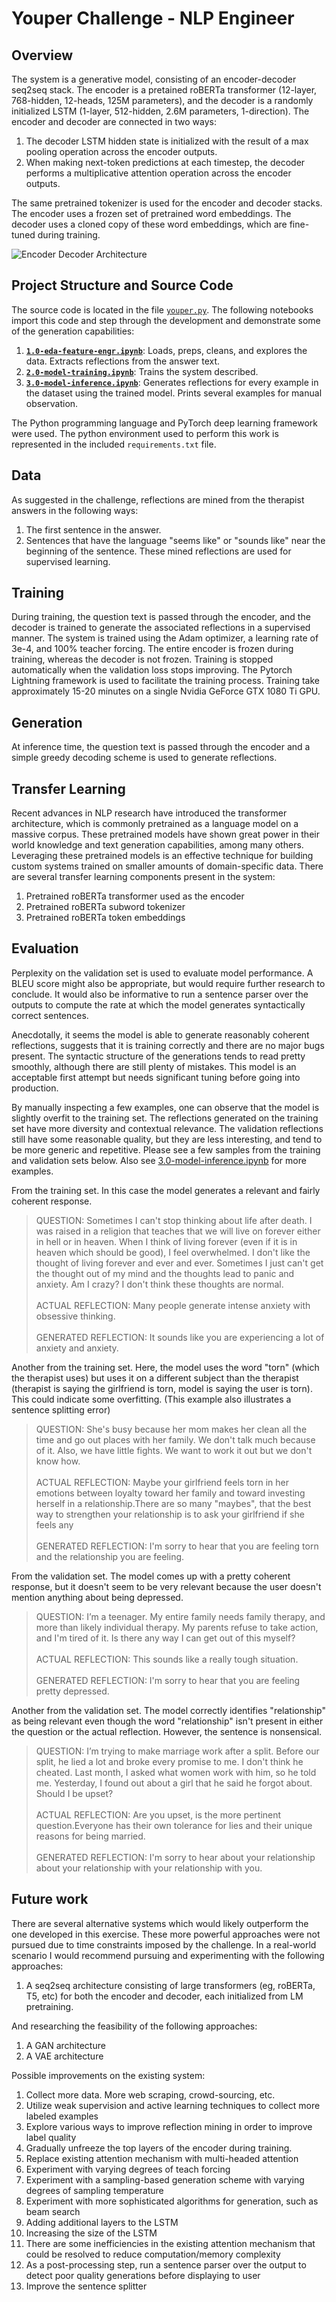 # Youper Challenge - NLP Engineer

## Overview
The system is a generative model, consisting of an encoder-decoder seq2seq stack. The encoder is a pretained roBERTa transformer (12-layer, 768-hidden, 12-heads, 125M parameters), and the decoder is a randomly initialized LSTM (1-layer, 512-hidden, 2.6M parameters, 1-direction). The encoder and decoder are connected in two ways:
1. The decoder LSTM hidden state is initialized with the result of a max pooling operation across the encoder outputs.
1. When making next-token predictions at each timestep, the decoder performs a multiplicative attention operation across the encoder outputs.

The same pretrained tokenizer is used for the encoder and decoder stacks. The encoder uses a frozen set of pretrained word embeddings. The decoder uses a cloned copy of these word embeddings, which are fine-tuned during training.

![Encoder Decoder Architecture](images/enc_dec_architecture.png)

## Project Structure and Source Code

The source code is located in the file [`youper.py`](youper.py). The following notebooks import this code and step through the development and demonstrate some of the generation capabilities:
1. [**`1.0-eda-feature-engr.ipynb`**](1.0-eda-feature-engr.ipynb): Loads, preps, cleans, and explores the data. Extracts reflections from the answer text.
2. [**`2.0-model-training.ipynb`**](2.0-model-training.ipynb): Trains the system described.
3. [**`3.0-model-inference.ipynb`**](3.0-model-inference.ipynb): Generates reflections for every example in the dataset using the trained model. Prints several examples for manual observation.  

The Python programming language and PyTorch deep learning framework were used. The python environment used to perform this work is represented in the included `requirements.txt` file. 

## Data
As suggested in the challenge, reflections are mined from the therapist answers in the following ways:
1. The first sentence in the answer.
1. Sentences that have the language "seems like" or "sounds like" near the beginning of the sentence.
These mined reflections are used for supervised learning.

## Training
During training, the question text is passed through the encoder, and the decoder is trained to generate the associated reflections in a supervised manner.
The system is trained using the Adam optimizer, a learning rate of 3e-4, and 100% teacher forcing. The entire encoder is frozen during training, whereas the decoder is not frozen. Training is stopped automatically when the validation loss stops improving. The Pytorch Lightning framework is used to facilitate the training process. Training take approximately 15-20 minutes on a single Nvidia GeForce GTX 1080 Ti GPU. 

## Generation
At inference time, the question text is passed through the encoder and a simple greedy decoding scheme is used to generate reflections.

## Transfer Learning
Recent advances in NLP research have introduced the transformer architecture, which is commonly pretrained as a language model on a massive corpus. These pretrained models have shown great power in their world knowledge and text generation capabilities, among many others. Leveraging these pretrained models is an effective technique for building custom systems trained on smaller amounts of domain-specific data.
There are several transfer learning components present in the system:
1. Pretrained roBERTa transformer used as the encoder
1. Pretrained roBERTa subword tokenizer
1. Pretrained roBERTa token embeddings

## Evaluation
Perplexity on the validation set is used to evaluate model performance. A BLEU score might also be appropriate, but would require further research to conclude. It would also be informative to run a sentence parser over the outputs to compute the rate at which the model generates syntactically correct sentences.

Anecdotally, it seems the model is able to generate reasonably coherent reflections, suggests that it is training correctly and there are no major bugs present. The syntactic structure of the generations tends to read pretty smoothly, although there are still plenty of mistakes. This model is an acceptable first attempt but needs significant tuning before going into production.

By manually inspecting a few examples, one can observe that the model is slightly overfit to the training set. The reflections generated on the training set have more diversity and contextual relevance. The validation reflections still have some reasonable quality, but they are  less interesting, and tend to be more generic and repetitive. Please see a few samples from the training and validation sets below. Also see [3.0-model-inference.ipynb](3.0-model-inference.ipynb) for more examples.

From the training set. In this case the model generates a relevant and fairly coherent response. 
> QUESTION:
Sometimes I can't stop thinking about life after death. I was raised in a religion that teaches that we will live on forever either in hell or in heaven.  When I think of living forever (even if it is in heaven which should be good), I feel overwhelmed. I don't like the thought of living forever and ever and ever. Sometimes I just can't get the thought out of my mind and the thoughts lead to panic and anxiety.  Am I crazy? I don't think these thoughts are normal.<br><br>
ACTUAL REFLECTION:
Many people generate intense anxiety with obsessive thinking.<br><br>
GENERATED REFLECTION:
 It sounds like you are experiencing a lot of anxiety and anxiety.

Another from the training set. Here, the model uses the word "torn" (which the therapist uses) but uses it on a different subject than the therapist (therapist is saying the girlfriend is torn, model is saying the user is torn). This could indicate some overfitting. (This example also illustrates a sentence splitting error)
> QUESTION:
She's busy because her mom makes her clean all the time and go out places with her family. We don't talk much because of it. Also, we have little fights. We want to work it out but we don't know how.<br><br>
ACTUAL REFLECTION:
Maybe your girlfriend feels torn in her emotions between loyalty toward her family and toward investing herself in a relationship.There are so many "maybes", that the best way to strengthen your relationship is to ask your girlfriend if she feels any<br><br>
GENERATED REFLECTION:
 I'm sorry to hear that you are feeling torn and the relationship you are feeling.


From the validation set. The model comes up with a pretty coherent response, but it doesn't seem to be very relevant because the user doesn't mention anything about being depressed.
> QUESTION:
I’m a teenager. My entire family needs family therapy, and more than likely individual therapy. My parents refuse to take action, and I'm tired of it. Is there any way I can get out of this myself? <br><br>
ACTUAL REFLECTION:
This sounds like a really tough situation. <br><br>
GENERATED REFLECTION:
 I'm sorry to hear that you are feeling pretty depressed.

Another from the validation set. The model correctly identifies "relationship" as being relevant even though the word "relationship" isn't present in either the question or the actual reflection. However, the sentence is nonsensical.

> QUESTION:
I’m trying to make marriage work after a split. Before our split, he lied a lot and broke every promise to me. I don't think he cheated. Last month, I asked what women work with him, so he told me. Yesterday, I found out about a girl that he said he forgot about. Should I be upset?<br><br>
ACTUAL REFLECTION:
Are you upset, is the more pertinent question.Everyone has their own tolerance for lies and their unique reasons for being married.<br><br>
GENERATED REFLECTION:
 I'm sorry to hear about your relationship about your relationship with your relationship with you.

## Future work

There are several alternative systems which would likely outperform the one developed in this exercise. These more powerful approaches were not pursued due to time constraints imposed by the challenge. In a real-world scenario I would recommend pursuing and experimenting with the following approaches:
1. A seq2seq architecture consisting of large transformers (eg, roBERTa, T5, etc) for both the encoder and decoder, each initialized from LM pretraining.

And researching the feasibility of the following approaches:
1. A GAN architecture
1. A VAE architecture


Possible improvements on the existing system:
1. Collect more data. More web scraping, crowd-sourcing, etc.
1. Utilize weak supervision and active learning techniques to collect more labeled examples
1. Explore various ways to improve reflection mining in order to improve label quality
1. Gradually unfreeze the top layers of the encoder during training.
1. Replace existing attention mechanism with multi-headed attention
1. Experiment with varying degrees of teach forcing
1. Experiment with a sampling-based generation scheme with varying degrees of sampling temperature
1. Experiment with more sophisticated algorithms for generation, such as beam search
1. Adding additional layers to the LSTM
1. Increasing the size of the LSTM
1. There are some inefficiencies in the existing attention mechanism that could be resolved to reduce computation/memory complexity
1. As a post-processing step, run a sentence parser over the output to detect poor quality generations before displaying to user 
1. Improve the sentence splitter
